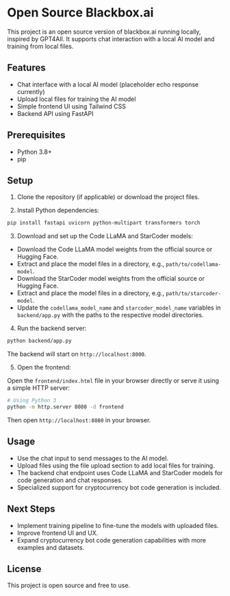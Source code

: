 # Open Source Blackbox.ai

This project is an open source version of blackbox.ai running locally, inspired by GPT4All. It supports chat interaction with a local AI model and training from local files.

## Features

- Chat interface with a local AI model (placeholder echo response currently)
- Upload local files for training the AI model
- Simple frontend UI using Tailwind CSS
- Backend API using FastAPI

## Prerequisites

- Python 3.8+
- pip

## Setup

1. Clone the repository (if applicable) or download the project files.

2. Install Python dependencies:

```bash
pip install fastapi uvicorn python-multipart transformers torch
```

3. Download and set up the Code LLaMA and StarCoder models:

- Download the Code LLaMA model weights from the official source or Hugging Face.
- Extract and place the model files in a directory, e.g., `path/to/codellama-model`.
- Download the StarCoder model weights from the official source or Hugging Face.
- Extract and place the model files in a directory, e.g., `path/to/starcoder-model`.
- Update the `codellama_model_name` and `starcoder_model_name` variables in `backend/app.py` with the paths to the respective model directories.

4. Run the backend server:

```bash
python backend/app.py
```

The backend will start on `http://localhost:8000`.

5. Open the frontend:

Open the `frontend/index.html` file in your browser directly or serve it using a simple HTTP server:

```bash
# Using Python 3
python -m http.server 8080 -d frontend
```

Then open `http://localhost:8080` in your browser.

## Usage

- Use the chat input to send messages to the AI model.
- Upload files using the file upload section to add local files for training.
- The backend chat endpoint uses Code LLaMA and StarCoder models for code generation and chat responses.
- Specialized support for cryptocurrency bot code generation is included.

## Next Steps

- Implement training pipeline to fine-tune the models with uploaded files.
- Improve frontend UI and UX.
- Expand cryptocurrency bot code generation capabilities with more examples and datasets.

## License

This project is open source and free to use.

